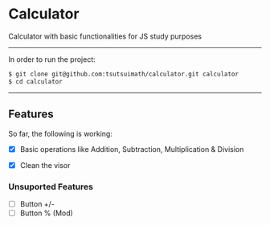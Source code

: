 # Calculator
Calculator with basic functionalities for JS study purposes

---

In order to run the project:
```sh
$ git clone git@github.com:tsutsuimath/calculator.git calculator
$ cd calculator
```

---

## Features

So far, the following is working:
- [x] Basic operations like Addition, Subtraction, Multiplication & Division
- [x] Clean the visor



### Unsuported Features

- [ ] Button +/-
- [ ] Button % (Mod)